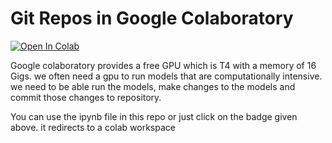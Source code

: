 # Git Repos in Google Colaboratory

<a href="https://colab.research.google.com/github/balnarendrasapa/colab_sh/blob/master/sh.ipynb" target="_parent"><img src="https://colab.research.google.com/assets/colab-badge.svg" alt="Open In Colab"/></a>

Google colaboratory provides a free GPU which is T4 with a memory of 16 Gigs. we often need a gpu to run models that are computationally intensive. we need to be able run the models, make changes to the models and commit those changes to repository.

You can use the ipynb file in this repo or just click on the badge given above. it redirects to a colab workspace

